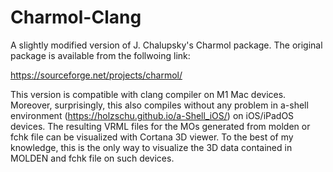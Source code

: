 # Charmol-Clang

A slightly modified version of J. Chalupsky's Charmol package. The original package is available from the follwoing link:

https://sourceforge.net/projects/charmol/

This version is compatible with clang compiler on M1 Mac devices. Moreover, surprisingly, this also compiles without any problem in a-shell environment (https://holzschu.github.io/a-Shell_iOS/) on iOS/iPadOS devices. The resulting VRML files for the MOs generated from molden or fchk file can be visualized with Cortana 3D viewer. To the best of my knowledge, this is the only way to visualize the 3D data contained in MOLDEN and fchk file on such devices.

